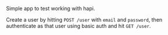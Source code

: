 Simple app to test working with hapi.

Create a user by hitting `POST /user` with `email` and `password`, then authenticate as that user using basic auth and hit `GET /user`.